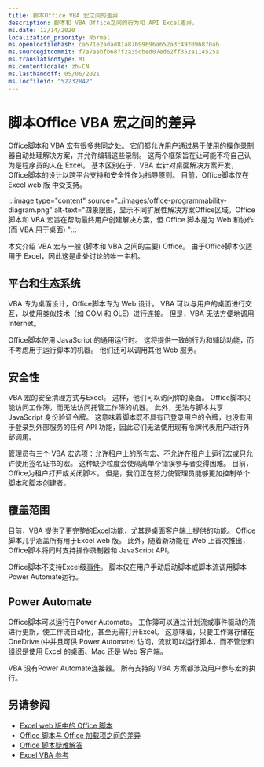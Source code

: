 ```yaml
---
title: 脚本Office VBA 宏之间的差异
description: 脚本和 VBA Office之间的行为和 API Excel差异。
ms.date: 12/14/2020
localization_priority: Normal
ms.openlocfilehash: ca571e2adad81a87b99696a652a3c49209b870ab
ms.sourcegitcommit: f7a7aebfb687f2a35dbed07ed62ff352a114525a
ms.translationtype: MT
ms.contentlocale: zh-CN
ms.lasthandoff: 05/06/2021
ms.locfileid: "52232842"
---
```

# <a name="differences-between-office-scripts-and-vba-macros"></a>脚本Office VBA 宏之间的差异

Office脚本和 VBA 宏有很多共同之处。 它们都允许用户通过易于使用的操作录制器自动处理解决方案，并允许编辑这些录制。 这两个框架旨在让可能不将自己认为是程序员的人在 Excel。
基本区别在于，VBA 宏针对桌面解决方案开发，Office脚本的设计以跨平台支持和安全性作为指导原则。 目前，Office脚本仅在 Excel web 版 中受支持。

:::image type="content" source="../images/office-programmability-diagram.png" alt-text="四象限图，显示不同扩展性解决方案Office区域。Office脚本和 VBA 宏旨在帮助最终用户创建解决方案，但 Office 脚本是为 Web 和协作 (而 VBA 用于桌面) ":::

本文介绍 VBA 宏与一般 (脚本和 VBA 之间的主要) Office。 由于Office脚本仅适用于 Excel，因此这是此处讨论的唯一主机。

## <a name="platform-and-ecosystem"></a>平台和生态系统

VBA 专为桌面设计，Office脚本专为 Web 设计。 VBA 可以与用户的桌面进行交互，以使用类似技术（如 COM 和 OLE）进行连接。 但是，VBA 无法方便地调用 Internet。

Office脚本使用 JavaScript 的通用运行时。 这将提供一致的行为和辅助功能，而不考虑用于运行脚本的机器。 他们还可以调用其他 Web 服务。

## <a name="security"></a>安全性

VBA 宏的安全清理方式与Excel。 这样，他们可以访问你的桌面。 Office脚本只能访问工作簿，而无法访问托管工作簿的机器。 此外，无法与脚本共享 JavaScript 身份验证令牌。 这意味着脚本既不具有已登录用户的令牌，也没有用于登录到外部服务的任何 API 功能，因此它们无法使用现有令牌代表用户进行外部调用。

管理员有三个 VBA 宏选项：允许租户上的所有宏、不允许在租户上运行宏或只允许使用签名证书的宏。 这种缺少粒度会使隔离单个错误参与者变得困难。 目前，Office为租户打开或关闭脚本。 但是，我们正在努力使管理员能够更加控制单个脚本和脚本创建者。

## <a name="coverage"></a>覆盖范围

目前，VBA 提供了更完整的Excel功能，尤其是桌面客户端上提供的功能。 Office脚本几乎涵盖所有用于Excel web 版。 此外，随着新功能在 Web 上首次推出，Office脚本将同时支持操作录制器和 JavaScript API。

Office脚本不支持Excel级[事件](/office/vba/excel/concepts/events-worksheetfunctions-shapes/using-events-with-excel-objects)。 脚本仅在用户手动启动脚本或脚本流调用脚本Power Automate运行。

## <a name="power-automate"></a>Power Automate

Office脚本可以运行在Power Automate。 工作簿可以通过计划流或事件驱动的流进行更新，使工作流自动化，甚至无需打开Excel。 这意味着，只要工作簿存储在 OneDrive (中并且可供 Power Automate) 访问，流就可以运行脚本，而不管您和组织是使用 Excel 的桌面、Mac 还是 Web 客户端。

VBA 没有Power Automate连接器。 所有支持的 VBA 方案都涉及用户参与宏的执行。

## <a name="see-also"></a>另请参阅

- [Excel web 版中的 Office 脚本](../overview/excel.md)
- [Office 脚本与 Office 加载项之间的差异](add-ins-differences.md)
- [Office 脚本疑难解答](../testing/troubleshooting.md)
- [Excel VBA 参考](/office/vba/api/overview/excel)
